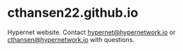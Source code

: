 # cthansen22.github.io
Hypernet website.  Contact hypernet@hypernetwork.io or cthansen@hypernetwork.io with questions.
